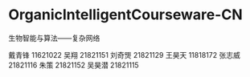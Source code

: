 # OrganicIntelligentCourseware-CN
生物智能与算法——复杂网络

戴青锋 11621022
吴翔 21821151
刘奇煚 21821129
王昊天 11818172
张志威 21821116
朱策 21821152
吴昊潜 21821115
